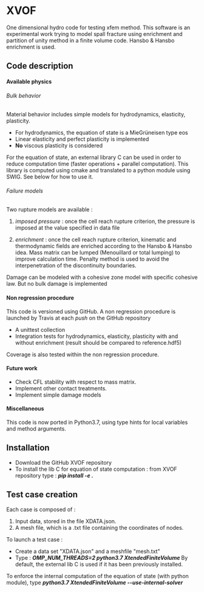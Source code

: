 # XVOF
One dimensional hydro code for testing xfem method. 
This software is an experimental work trying to model spall fracture using enrichment and partition of unity 
method in a finite volume code. Hansbo & Hansbo enrichment is used.

## Code description

#### Available physics

###### Bulk behavior
Material behavior includes simple models for hydrodynamics, elasticity, plasticity.
- For hydrodynamics, the equation of state is a MieGrüneisen type eos
- Linear elasticity and perfect plasticity is implemented
- **No** viscous plasticity is considered

For the equation of state, an external library C can be used in order to reduce computation time (faster operations + parallel computation). This library is computed using cmake and translated to a python module using SWIG. See below for how to use it.

###### Failure models
Two rupture models are available :

1) *imposed pressure* : once the cell reach rupture criterion, the pressure is imposed at the value specified in data file

2) *enrichment* : once the cell reach rupture criterion, kinematic and thermodynamic fields are enriched according to the Hansbo \& Hansbo idea.
Mass matrix can be lumped (Menouillard or total lumping) to improve calculation time.
Penalty method is used to avoid the interpenetration of the discontinuity boundaries.

Damage can be modeled with a cohesive zone model with specific cohesive law. But no bulk damage is implemented

#### Non regression procedure
This code is versioned using GitHub. A non regression procedure is launched  by Travis at each *push* on the GitHub repository 
* A unittest collection
* Integration tests for hydrodynamics, elasticity, plasticity with and without enrichment (result should be compared to reference.hdf5)

Coverage is also tested within the non regression procedure.

#### Future work
* Check CFL stability with respect to mass matrix.
* Implement other contact treatments.
* Implement simple damage models

#### Miscellaneous
This code is now ported in Python3.7, using type hints for local variables and method arguments.

## Installation
- Download the GitHub XVOF repository
- To install the lib C for equation of state computation :
from XVOF repository type : ***pip install -e .***

## Test case creation
Each case is composed of :
1) Input data, stored in the file XDATA.json.
2) A mesh file, which is a .txt file containing the coordinates of nodes.

To launch a test case :
- Create a data set "XDATA.json" and a meshfile "mesh.txt"
- Type : ***OMP_NUM_THREADS=2 python3.7 XtendedFiniteVolume <case-repository>***
By default, the external lib C is used if it has been previously installed. 

To enforce the internal computation of the equation of state (with python module), type
***python3.7 XtendedFiniteVolume <case-repository> --use-internal-solver***
